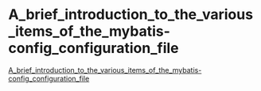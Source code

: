 # A_brief_introduction_to_the_various_items_of_the_mybatis-config_configuration_file
[A_brief_introduction_to_the_various_items_of_the_mybatis-config_configuration_file](https://aiwithcloud.com/2022/09/14/a_brief_introduction_to_the_various_items_of_the_mybatis_config_configuration_file/)